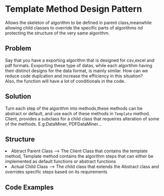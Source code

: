 # Template Method Design Pattern
Allows the skeleton of algorithm to be defined in parent class,meanwhile allowing child classes to override the 
specific parts of algorithms nd protecting the structure of the very same algorithm.

## Problem
Say that you have a exporting algorithm that is designed for csv,excel and pdf formats. Exxporting these type of datas, while each algortihm having
their distinct designs for the data format, is mainly similar. How can we reduce code duplcation and increase the efficiency in this situation? <br/>
Also, the function will have a lot of conditionals in the code.

## Solution
Turn each step of the algorithm into methods,these methods can be abstract or default, and use each of these methods in `Template` method.
Client, provides a subclass for a child class that requeires alteration of some of the methods. E.g:DataMiner, PDFDataMiner...

## Structure
<li>Abtract Parent Class --> The Client Class that contains the template method, Template method contains the algorithm steps that can either be implemented as default functions or abstract functions </li>
<li>Actual Child Class --> The child class that extends the Abstract class and overrides specific steps based on its requirements </li>

## Code Examples